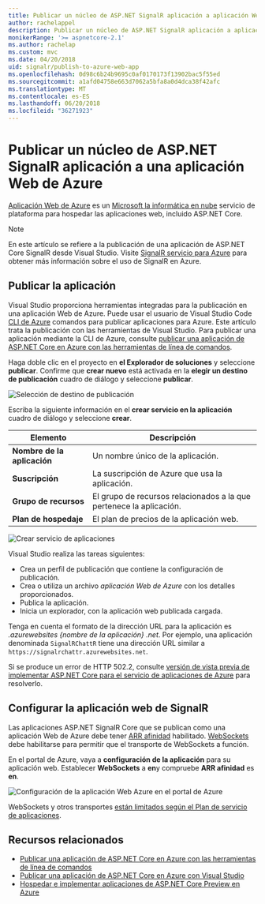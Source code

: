```yaml
---
title: Publicar un núcleo de ASP.NET SignalR aplicación a aplicación Web de Azure
author: rachelappel
description: Publicar un núcleo de ASP.NET SignalR aplicación a aplicación Web de Azure
monikerRange: '>= aspnetcore-2.1'
ms.author: rachelap
ms.custom: mvc
ms.date: 04/20/2018
uid: signalr/publish-to-azure-web-app
ms.openlocfilehash: 0d98c6b24b9695c0af0170173f13902bac5f55ed
ms.sourcegitcommit: a1afd04758e663d7062a5bfa8a0d4dca38f42afc
ms.translationtype: MT
ms.contentlocale: es-ES
ms.lasthandoff: 06/20/2018
ms.locfileid: "36271923"
---
```

# <a name="publish-an-aspnet-core-signalr-app-to-an-azure-web-app"></a>Publicar un núcleo de ASP.NET SignalR aplicación a una aplicación Web de Azure

[Aplicación Web de Azure](/azure/app-service/app-service-web-overview) es un [Microsoft la informática en nube](https://azure.microsoft.com/) servicio de plataforma para hospedar las aplicaciones web, incluido ASP.NET Core.

> [!NOTE]
> En este artículo se refiere a la publicación de una aplicación de ASP.NET Core SignalR desde Visual Studio. Visite [SignalR servicio para Azure](https://azure.microsoft.com/en-gb/services/signalr-service?) para obtener más información sobre el uso de SignalR en Azure.

## <a name="publish-the-app"></a>Publicar la aplicación

Visual Studio proporciona herramientas integradas para la publicación en una aplicación Web de Azure. Puede usar el usuario de Visual Studio Code [CLI de Azure](/cli/azure) comandos para publicar aplicaciones para Azure. Este artículo trata la publicación con las herramientas de Visual Studio. Para publicar una aplicación mediante la CLI de Azure, consulte [publicar una aplicación de ASP.NET Core en Azure con las herramientas de línea de comandos](xref:tutorials/publish-to-azure-webapp-using-cli).

Haga doble clic en el proyecto en **el Explorador de soluciones** y seleccione **publicar**. Confirme que **crear nuevo** está activada en la **elegir un destino de publicación** cuadro de diálogo y seleccione **publicar**.

![Selección de destino de publicación](publish-to-azure-web-app/_static/pick-publish-target-dialog.png)

Escriba la siguiente información en el **crear servicio en la aplicación** cuadro de diálogo y seleccione **crear**.

| Elemento | Descripción |
| ---- | ----------- |
| **Nombre de la aplicación** | Un nombre único de la aplicación. |
| **Suscripción** | La suscripción de Azure que usa la aplicación. |
| **Grupo de recursos** | El grupo de recursos relacionados a la que pertenece la aplicación.  |
| **Plan de hospedaje** | El plan de precios de la aplicación web. |

![Crear servicio de aplicaciones](publish-to-azure-web-app/_static/create-app-service-dialog.png)

Visual Studio realiza las tareas siguientes:

* Crea un perfil de publicación que contiene la configuración de publicación.
* Crea o utiliza un archivo *aplicación Web de Azure* con los detalles proporcionados.
* Publica la aplicación.
* Inicia un explorador, con la aplicación web publicada cargada.

Tenga en cuenta el formato de la dirección URL para la aplicación es *.azurewebsites {nombre de la aplicación} .net*. Por ejemplo, una aplicación denominada `SignalRChattR` tiene una dirección URL similar a `https://signalrchattr.azurewebsites.net`.

Si se produce un error de HTTP 502.2, consulte [versión de vista previa de implementar ASP.NET Core para el servicio de aplicaciones de Azure](xref:host-and-deploy/azure-apps/index) para resolverlo.

## <a name="configure-signalr-web-app"></a>Configurar la aplicación web de SignalR

Las aplicaciones ASP.NET SignalR Core que se publican como una aplicación Web de Azure debe tener [ARR afinidad](https://en.wikipedia.org/wiki/Application_Request_Routing) habilitado. [WebSockets](xref:fundamentals/websockets) debe habilitarse para permitir que el transporte de WebSockets a función.

En el portal de Azure, vaya a **configuración de la aplicación** para su aplicación web. Establecer **WebSockets** a **en**y compruebe **ARR afinidad** es **en**.

![Configuración de la aplicación Web Azure en el portal de Azure](publish-to-azure-web-app/_static/azure-web-app-settings.png)

 WebSockets y otros transportes [están limitados según el Plan de servicio de aplicaciones](/azure/azure-subscription-service-limits#app-service-limits).

## <a name="related-resources"></a>Recursos relacionados

* [Publicar una aplicación de ASP.NET Core en Azure con las herramientas de línea de comandos](xref:tutorials/publish-to-azure-webapp-using-cli?tabs=windows)
* [Publicar una aplicación de ASP.NET Core en Azure con Visual Studio](xref:tutorials/publish-to-azure-webapp-using-vs)
* [Hospedar e implementar aplicaciones de ASP.NET Core Preview en Azure](xref:host-and-deploy/azure-apps/index#deploy-aspnet-core-preview-release-to-azure-app-service)
